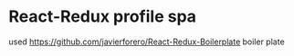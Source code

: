 # React-Redux profile spa

used https://github.com/javierforero/React-Redux-Boilerplate
boiler plate

